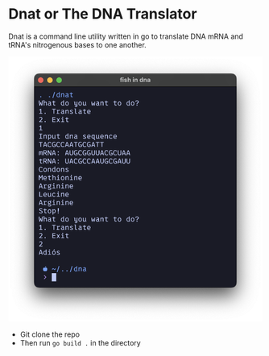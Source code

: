# Dnat or The DNA Translator
Dnat is a command line utility written in go to translate DNA mRNA and tRNA's nitrogenous bases to one another.

![Failed to load image](images/image1.png)

- Git clone the repo
- Then run `go build .` in the directory
